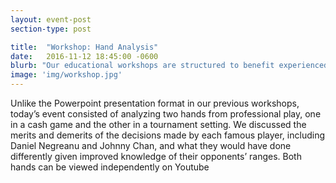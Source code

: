 ```yaml
---
layout: event-post
section-type: post

title:  "Workshop: Hand Analysis"
date:   2016-11-12 18:45:00 -0600
blurb: "Our educational workshops are structured to benefit experienced players and novices alike, with ample time to play following the workshop."
image: 'img/workshop.jpg'
---
```

Unlike the Powerpoint presentation format in our previous workshops, today’s event consisted of analyzing two hands from professional play, one in a cash game and the other in a tournament setting.  We discussed the merits and demerits of the decisions made by each famous player, including Daniel Negreanu and Johnny Chan, and what they would have done differently given improved knowledge of their opponents’ ranges.  Both hands can be viewed independently on Youtube
